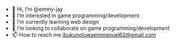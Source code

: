 - 👋 Hi, I’m @emmy-jay
- 👀 I’m interested in game programming/development
- 🌱 I’m currently learning web design
- 💞️ I’m looking to collaborate on game programming/development
- 📫 How to reach me ibukunoluwaemmanuel62@gmail.com

<!---
emmy-jay/emmy-jay is a ✨ special ✨ repository because its `README.md` (this file) appears on your GitHub profile.
You can click the Preview link to take a look at your changes.
--->
